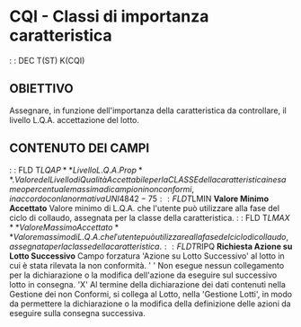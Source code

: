 # CQI - Classi di importanza caratteristica
 :  : DEC T(ST) K(CQI)
## OBIETTIVO
Assegnare, in funzione dell'importanza della caratteristica da controllare, il livello L.Q.A. accettazione del lotto.
## CONTENUTO DEI CAMPI
 :  : FLD T$LQAP **Livello L.Q.A. Prop**.
Valore del Livello di Qualità Accettabile per la CLASSE della caratteristica in esame o percentuale massima di campioni non conformi, in accordo con la normativa UNI 4842-75
 :  : FLD T$LMIN **Valore Minimo Accettato**
Valore minimo di L.Q.A. che l'utente può utilizzare alla fase del ciclo di collaudo, assegnata per la classe della caratteristica.
 :  : FLD T$LMAX **Valore Massimo Accettato**
Valore massimo di L.Q.A. che l'utente può utilizzare alla fase del ciclo di collaudo, assegnata per la classe della caratteristica.
 :  : FLD T$RIPQ **Richiesta Azione su Lotto Successivo**
Campo forzatura 'Azione su Lotto Successivo' al lotto in cui è stata rilevata la non conformità.
' '  Non esegue nessun collegamento per la dichiarazione o la modifica dell'azione da eseguire sul successivo lotto in consegna.
'X'  Al termine della dichiarazione dei dati contenuti nella Gestione dei non Conformi, si collega al Lotto, nella 'Gestione Lotti', in modo da permettere la dichiarazione o la modifica della definizione delle azioni da eseguire sulla consegna successiva.
